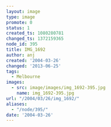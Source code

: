 ```yaml
---
layout: image
type: image
promote: 0
status: 1
created_ts: 1080280781
changed_ts: 1372159365
node_id: 395
title: IMG_1692
author: anj
created: '2004-03-26'
changed: '2013-06-25'
tags:
  - Melbourne
images:
  - src: image/images/img_1692-395.jpg
    name: img_1692-395.jpg
url: "/2004/03/26/img_1692/"
aliases:
  - "/node/395/"
date: '2004-03-26'
---
```


